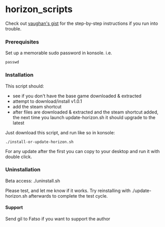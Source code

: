 # horizon_scripts
Check out [vaughan's gist](https://github.com/hilts-vaughan/hilts-vaughan.github.io/blob/master/_posts/2022-12-16-installing-horizon-xi-linux.md#install-horizonxi---steam-play-steam-deck--other-systems) for the step-by-step instructions if you run into trouble.

### Prerequisites

Set up a memorable sudo password in konsole. i.e.

```
passwd
```

### Installation

This script should:
- see if you don't have the base game downloaded & extracted
- attempt to download/install v1.0.1
- add the steam shortcut
- after files are downloaded & extracted and the steam shortcut added, the next time you launch update-horizon.sh it should upgrade to the latest


Just download this script, and run like so in konsole:

```
./install-or-update-horizon.sh
```

For any update after the first you can copy to your desktop and run it with double click.

### Uninstallation

Beta access: ./uninstall.sh

Please test, and let me know if it works. Try reinstalling with ./update-horizon.sh afterwards to complete the test cycle.

#### Support
Send gil to Fatso if you want to support the author
